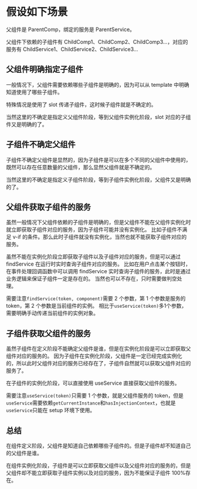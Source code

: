 # 假设如下场景

父组件是 ParentComp，绑定的服务是 ParentService。

父组件下依赖的子组件有 ChildComp1、ChildComp2、ChildComp3...，对应的服务有 ChildService1、ChildService2、ChildService3...

## 父组件明确指定子组件

一般情况下，父组件需要依赖哪些子组件是明确的，因为可以从 template 中明确知道使用了哪些子组件。

特殊情况是使用了 slot 传递子组件，这时候子组件就是不确定的。

当然这里的不确定是指定义父组件阶段，等到父组件实例化阶段，slot 对应的子组件又是明确的了。

## 子组件不确定父组件

子组件不确定父组件是显然的，因为子组件是可以在多个不同的父组件中使用的，既然可以存在任意数量的父组件，那么显然父组件就是不确定的。

当然这里的不确定是指定义子组件阶段，等到子组件实例化阶段，父组件又是明确的了。

## 父组件获取子组件的服务

虽然一般情况下父组件依赖的子组件是明确的，但是父组件不能在父组件实例化时就立即获取子组件对应的服务，因为子组件可能并没有实例化。
比如子组件不满足 v-if 的条件。那么此时子组件就没有实例化，当然也就不能获取子组件对应的服务。

虽然不能在实例化阶段立即获取子组件以及子组件对应的服务，但是可以通过 findService 在运行时实时查询子组件对应的服务。
比如在用户点击某个按钮时，在事件处理回调函数中可以调用 findService 实时查询子组件的服务，此时是通过业务逻辑来保证子组件一定是存在的。
当然也可以不存在，只时需要做判空处理。

需要注意`findService(token, component)`需要 2 个参数，第 1 个参数是服务的 token，第 2 个参数是当前组件的实例。
相比于`useService(token)`多1个参数，需要明确手动传递当前组件的实例对象。

## 子组件获取父组件的服务

虽然子组件在定义阶段不能确定父组件是谁，但是在实例化阶段是可以立即获取父组件对应的服务的。
因为子组件在实例化阶段，父组件是一定已经完成实例化的，所以此时父组件对应的服务已经存在了，子组件自然就可以获取父组件对应的服务了。

在子组件的实例化阶段，可以直接使用 useService 直接获取父组件的服务。

需要注意`useService(token)`只需要 1 个参数，就是父组件服务的 token，但是`useService`需要依赖`getCurrentInstance`和`hasInjectionContext`，也就是`useService`只能在 setup 环境下使用。

## 总结

在组件定义阶段，父组件是知道自己依赖哪些子组件的。但是子组件却不知道自己的父组件是谁。

在组件实例化阶段，子组件是可以立即获取父组件以及父组件对应的服务的，但是父组件却不能立即获取子组件实例以及对应的服务，因为不能保证子组件 100%存在。
